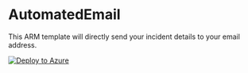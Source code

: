 

# AutomatedEmail
This ARM template will directly send your incident details to your email address.

[![Deploy to Azure](https://azuredeploy.net/deploybutton.svg)](https://portal.azure.com/?repository=https://github.com/SharjeelAzure/AutomatedEmail?ptmpl=parameters.azuredeploy.json)
